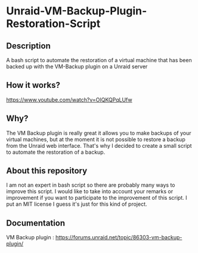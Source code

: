 # Unraid-VM-Backup-Plugin-Restoration-Script

## Description

A bash script to automate the restoration of a virtual machine that has been backed up with the VM-Backup plugin on a Unraid server

## How it works?

<https://www.youtube.com/watch?v=OIQKQPqLUfw>

## Why?

The VM Backup plugin is really great it allows you to make backups of your virtual machines, but at the moment it is not possible to restore a backup from the Unraid web interface. That's why I decided to create a small script to automate the restoration of a backup.

## About this repository

I am not an expert in bash script so there are probably many ways to improve this script. I would like to take into account your remarks or improvement if you want to participate to the improvement of this script. I put an MIT license I guess it's just for this kind of project.

## Documentation

VM Backup plugin :
<https://forums.unraid.net/topic/86303-vm-backup-plugin/>
